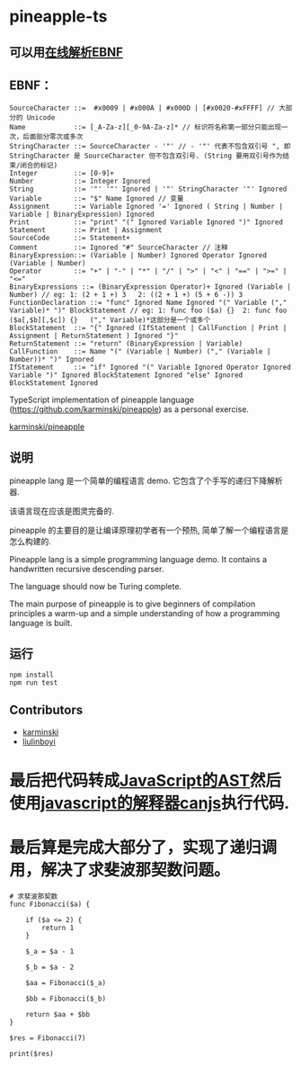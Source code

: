 # pineapple-ts

## 可以用[在线解析EBNF](https://bottlecaps.de/rr/ui)
## EBNF：
```
SourceCharacter ::=  #x0009 | #x000A | #x000D | [#x0020-#xFFFF] // 大部分的 Unicode 
Name            ::= [_A-Za-z][_0-9A-Za-z]* // 标识符名称第一部分只能出现一次，后面部分零次或多次 
StringCharacter ::= SourceCharacter - '"' // - '"' 代表不包含双引号 ", 即 StringCharacter 是 SourceCharacter 但不包含双引号. (String 要用双引号作为结束/闭合的标记) 
Integer         ::= [0-9]+
Number          ::= Integer Ignored
String          ::= '"' '"' Ignored | '"' StringCharacter '"' Ignored
Variable        ::= "$" Name Ignored // 变量 
Assignment      ::= Variable Ignored '=' Ignored ( String | Number |  Variable | BinaryExpression) Ignored
Print           ::= "print" "(" Ignored Variable Ignored ")" Ignored
Statement       ::= Print | Assignment
SourceCode      ::= Statement+ 
Comment         ::= Ignored "#" SourceCharacter // 注释 
BinaryExpression::= (Variable | Number) Ignored Operator Ignored (Variable | Number)
Operator        ::= "+" | "-" | "*" | "/" | ">" | "<" | "==" | ">=" | "<="
BinaryExpressions ::= (BinaryExpression Operator)+ Ignored (Variable | Number) // eg: 1: (2 + 1 +) 3   2: ((2 + 1 +) (5 + 6 -)) 3
FunctionDeclaration ::= "func" Ignored Name Ignored "(" Variable ("," Variable)* ")" BlockStatement // eg: 1: func foo ($a) {}  2: func foo ($a[,$b][,$c]) {}   ("," Variable)*这部分是一个或多个
BlockStatement  ::= "{" Ignored (IfStatement | CallFunction | Print | Assignment | ReturnStatement ) Ignored "}"
ReturnStatement ::= "return" (BinaryExpression | Variable)
CallFunction    ::= Name "(" (Variable | Number) ("," (Variable | Number))* ")" Ignored
IfStatement     ::= "if" Ignored "(" Variable Ignored Operator Ignored Variable ")" Ignored BlockStatement Ignored "else" Ignored BlockStatement Ignored

```

TypeScript implementation of pineapple language (https://github.com/karminski/pineapple) as a personal exercise.

[karminski/pineapple](https://github.com/karminski/pineapple)

## 说明
pineapple lang 是一个简单的编程语言 demo. 它包含了个手写的递归下降解析器. 

该语言现在应该是图灵完备的. 

pineapple 的主要目的是让编译原理初学者有一个预热, 简单了解一个编程语言是怎么构建的.


Pineapple lang is a simple programming language demo. It contains a handwritten recursive descending parser.

The language should now be Turing complete.

The main purpose of pineapple is to give beginners of compilation principles a warm-up and a simple understanding of how a programming language is built.

## 运行
```
npm install
npm run test
```

## Contributors
- [karminski](https://github.com/karminski)
- [liulinboyi](https://github.com/liulinboyi)


# 最后把代码转成[JavaScript的AST](https://astexplorer.net/)然后使用[javascript的解释器canjs](https://github.com/jrainlau/canjs)执行代码.

# 最后算是完成大部分了，实现了递归调用，解决了求斐波那契数问题。

```
# 求斐波那契数
func Fibonacci($a) {
	
	if ($a <= 2) {
		return 1
	}

	$_a = $a - 1

	$_b = $a - 2

	$aa = Fibonacci($_a)

	$bb = Fibonacci($_b)

	return $aa + $bb
}

$res = Fibonacci(7)

print($res)
```